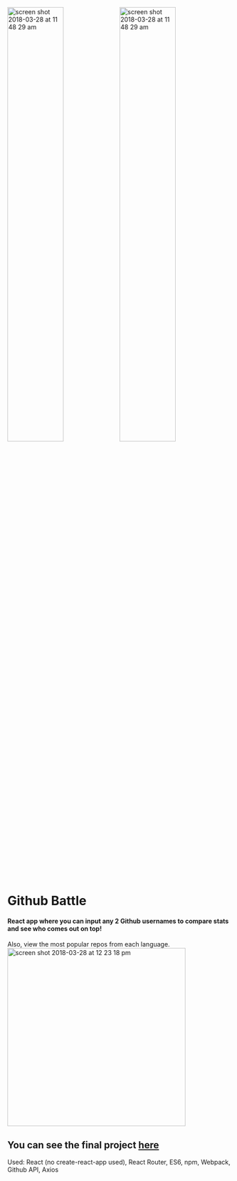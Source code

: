 <img width="50%" alt="screen shot 2018-03-28 at 11 48 29 am" src="https://user-images.githubusercontent.com/26611339/38042231-d77aca72-3281-11e8-9693-4ff303a92909.jpg"><img width="50%" alt="screen shot 2018-03-28 at 11 48 29 am" src="https://user-images.githubusercontent.com/26611339/38042287-f874b2d8-3281-11e8-9d8b-70917028764d.jpg">


Github Battle
========
#### React app where you can input any 2 Github usernames to compare stats and see who comes out on top!
Also, view the most popular repos from each language. <img width="400" alt="screen shot 2018-03-28 at 12 23 18 pm" src="https://user-images.githubusercontent.com/26611339/38042653-eed7c070-3282-11e8-9e87-594605e9951f.png">

## You can see the final project [here](https://github-battle-react-4b568.firebaseapp.com/)

Used: React (no create-react-app used), React Router, ES6, npm, Webpack, Github API, Axios
